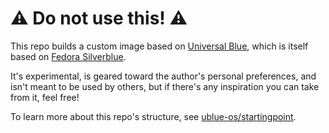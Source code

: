 # :warning: Do not use this! :warning:

This repo builds a custom image based on [Universal Blue](https://universal-blue.org/), which is itself based on [Fedora Silverblue](https://fedoraproject.org/silverblue/).

It's experimental, is geared toward the author's personal preferences, and isn't meant to be used by others, but if there's any inspiration you can take from it, feel free!

To learn more about this repo's structure, see [ublue-os/startingpoint](https://github.com/ublue-os/startingpoint).

